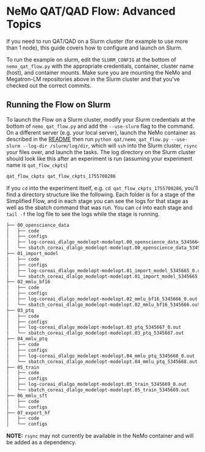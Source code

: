 # NeMo QAT/QAD Flow: Advanced Topics

If you need to run QAT/QAD on a Slurm cluster (for example to use more than 1 node), this guide covers how to configure and launch on Slurm.

To run the example on slurm, edit the `SLURM_CONFIG` at the bottom of `nemo_qat_flow.py` with the appropriate credentials, container, cluster name (host), and container mounts. Make sure you are mounting the NeMo and Megatron-LM repositories above in the Slurm cluster and that you've checked out the correct commits.

## Running the Flow on Slurm

To launch the Flow on a Slurm cluster, modify your Slurm credentials at the bottom of `nemo_qat_flow.py` and add the `--use-slurm` flag to the command. On a different server (e.g. your local server), launch the NeMo container as described in the [README](README.md) then run `python qat/nemo_qat_flow.py --use-slurm --log-dir /slurm/log/dir`, which will `ssh` into the Slurm cluster, `rsync` your files over, and launch the tasks. The log directory on the Slurm cluster should look like this after an experiment is run (assuming your experiment name is `qat_flow_ckpts`)

```bash
qat_flow_ckpts qat_flow_ckpts_1755708286
```

If you `cd` into the experiment itself, e.g. `cd qat_flow_ckpts_1755708286`, you'll find a directory structure like the following. Each folder is for a stage of the Simplified Flow, and in each stage you can see the logs for that stage as well as the sbatch command that was run. You can `cd` into each stage and `tail -f` the log file to see the logs while the stage is running.

```bash
├── 00_openscience_data
│   ├── code
│   ├── configs
│   ├── log-coreai_dlalgo_modelopt-modelopt.00_openscience_data_5345664_0.out
│   └── sbatch_coreai_dlalgo_modelopt-modelopt.00_openscience_data_5345664.out
├── 01_import_model
│   ├── code
│   ├── configs
│   ├── log-coreai_dlalgo_modelopt-modelopt.01_import_model_5345665_0.out
│   └── sbatch_coreai_dlalgo_modelopt-modelopt.01_import_model_5345665.out
├── 02_mmlu_bf16
│   ├── code
│   ├── configs
│   ├── log-coreai_dlalgo_modelopt-modelopt.02_mmlu_bf16_5345666_0.out
│   └── sbatch_coreai_dlalgo_modelopt-modelopt.02_mmlu_bf16_5345666.out
├── 03_ptq
│   ├── code
│   ├── configs
│   ├── log-coreai_dlalgo_modelopt-modelopt.03_ptq_5345667_0.out
│   └── sbatch_coreai_dlalgo_modelopt-modelopt.03_ptq_5345667.out
├── 04_mmlu_ptq
│   ├── code
│   ├── configs
│   ├── log-coreai_dlalgo_modelopt-modelopt.04_mmlu_ptq_5345668_0.out
│   └── sbatch_coreai_dlalgo_modelopt-modelopt.04_mmlu_ptq_5345668.out
├── 05_train
│   ├── code
│   ├── configs
│   ├── log-coreai_dlalgo_modelopt-modelopt.05_train_5345669_0.out
│   └── sbatch_coreai_dlalgo_modelopt-modelopt.05_train_5345669.out
├── 06_mmlu_sft
│   ├── code
│   └── configs
├── 07_export_hf
│   ├── code
│   └── configs
```

**NOTE:** `rsync` may not currently be available in the NeMo container and will be added as a dependency.
